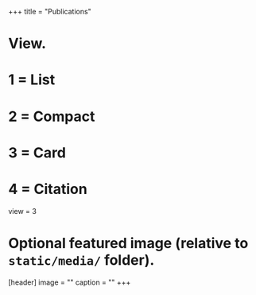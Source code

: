 +++
title = "Publications"

# View.
#   1 = List
#   2 = Compact
#   3 = Card
#   4 = Citation
view = 3

# Optional featured image (relative to `static/media/` folder).
[header]
image = ""
caption = ""
+++
